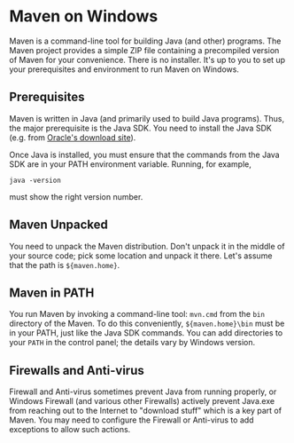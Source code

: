 <!--
Licensed to the Apache Software Foundation (ASF) under one
or more contributor license agreements.  See the NOTICE file
distributed with this work for additional information
regarding copyright ownership.  The ASF licenses this file
to you under the Apache License, Version 2.0 (the
"License"); you may not use this file except in compliance
with the License.  You may obtain a copy of the License at

http://www.apache.org/licenses/LICENSE-2.0

Unless required by applicable law or agreed to in writing,
software distributed under the License is distributed on an
"AS IS" BASIS, WITHOUT WARRANTIES OR CONDITIONS OF ANY
KIND, either express or implied.  See the License for the
specific language governing permissions and limitations
under the License.
-->

# Maven on Windows

Maven is a command-line tool for building Java (and other) programs. The Maven project provides a simple ZIP file containing a precompiled version of Maven for your convenience. There is no installer. It's up to you to set up your prerequisites and environment to run Maven on Windows.

## Prerequisites

Maven is written in Java (and primarily used to build Java programs). Thus, the major prerequisite is the Java SDK. You need to install the Java SDK (e.g. from [Oracle's download site](https://www.oracle.com/technetwork/java/javase/downloads/index.html)).

Once Java is installed, you must ensure that the commands from the Java SDK are in your PATH environment variable. Running, for example,

```
java -version
```

must show the right version number.

## Maven Unpacked

You need to unpack the Maven distribution. Don't unpack it in the middle of your source code; pick some location and unpack it there. Let's assume that the path is `${maven.home}`.

## Maven in PATH

You run Maven by invoking a command-line tool: `mvn.cmd` from the `bin` directory of the Maven. To do this conveniently, `${maven.home}\bin` must be in your PATH, just like the Java SDK commands. You can add directories to your `PATH` in the control panel; the details vary by Windows version.

## Firewalls and Anti-virus

Firewall and Anti-virus sometimes prevent Java from running properly, or Windows Firewall (and various other Firewalls) actively prevent Java.exe from reaching out to the Internet to "download stuff" which is a key part of Maven. You may need to configure the Firewall or Anti-virus to add exceptions to allow such actions.

